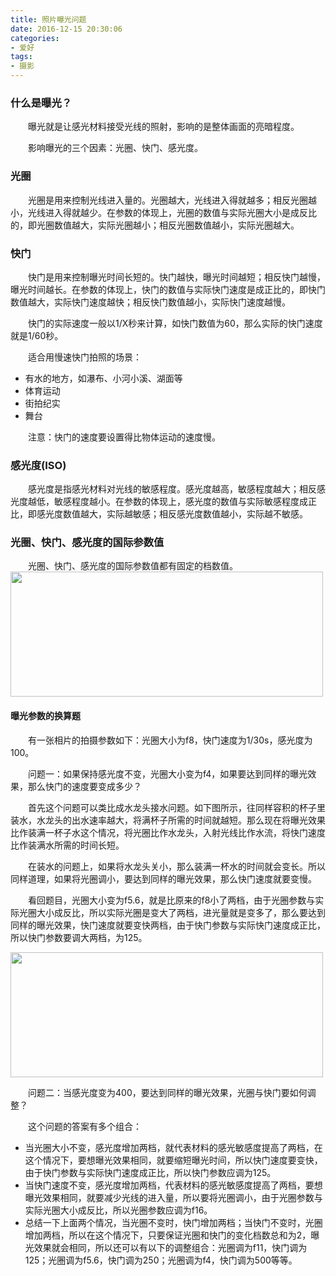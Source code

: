```yaml
---
title: 照片曝光问题
date: 2016-12-15 20:30:06
categories:
- 爱好
tags:
- 摄影
---
```

### 什么是曝光？
&emsp;&emsp;曝光就是让感光材料接受光线的照射，影响的是整体画面的亮暗程度。

&emsp;&emsp;影响曝光的三个因素：光圈、快门、感光度。
<!-- more -->
### 光圈
&emsp;&emsp;光圈是用来控制光线进入量的。光圈越大，光线进入得就越多；相反光圈越小，光线进入得就越少。在参数的体现上，光圈的数值与实际光圈大小是成反比的，即光圈数值越大，实际光圈越小；相反光圈数值越小，实际光圈越大。

### 快门
&emsp;&emsp;快门是用来控制曝光时间长短的。快门越快，曝光时间越短；相反快门越慢，曝光时间越长。在参数的体现上，快门的数值与实际快门速度是成正比的，即快门数值越大，实际快门速度越快；相反快门数值越小，实际快门速度越慢。

&emsp;&emsp;快门的实际速度一般以1/X秒来计算，如快门数值为60，那么实际的快门速度就是1/60秒。

&emsp;&emsp;适合用慢速快门拍照的场景：
* 有水的地方，如瀑布、小河小溪、湖面等
* 体育运动
* 街拍纪实
* 舞台

&emsp;&emsp;注意：快门的速度要设置得比物体运动的速度慢。

### 感光度(ISO)
&emsp;&emsp;感光度是指感光材料对光线的敏感程度。感光度越高，敏感程度越大；相反感光度越低，敏感程度越小。在参数的体现上，感光度的数值与实际敏感程度成正比，即感光度数值越大，实际越敏感；相反感光度数值越小，实际越不敏感。

### 光圈、快门、感光度的国际参数值
&emsp;&emsp;光圈、快门、感光度的国际参数值都有固定的档数值。
<img src="/images/Problem of photo disposure/Datas.jpg" width=500 height=200 />

#### 曝光参数的换算题
&emsp;&emsp;有一张相片的拍摄参数如下：光圈大小为f8，快门速度为1/30s，感光度为100。

&emsp;&emsp;问题一：如果保持感光度不变，光圈大小变为f4，如果要达到同样的曝光效果，那么快门的速度要变成多少？

&emsp;&emsp;首先这个问题可以类比成水龙头接水问题。如下图所示，往同样容积的杯子里装水，水龙头的出水速率越大，将满杯子所需的时间就越短。那么现在将曝光效果比作装满一杯子水这个情况，将光圈比作水龙头，入射光线比作水流，将快门速度比作装满水所需的时间长短。

&emsp;&emsp;在装水的问题上，如果将水龙头关小，那么装满一杯水的时间就会变长。所以同样道理，如果将光圈调小，要达到同样的曝光效果，那么快门速度就要变慢。

&emsp;&emsp;看回题目，光圈大小变为f5.6，就是比原来的f8小了两档，由于光圈参数与实际光圈大小成反比，所以实际光圈是变大了两档，进光量就是变多了，那么要达到同样的曝光效果，快门速度就要变快两档，由于快门参数与实际快门速度成正比，所以快门参数要调大两档，为125。

<img src="/images/Problem of photo disposure/Water example.jpg" width=500 height=200 />

&emsp;&emsp;问题二：当感光度变为400，要达到同样的曝光效果，光圈与快门要如何调整？

&emsp;&emsp;这个问题的答案有多个组合：
* 当光圈大小不变，感光度增加两档，就代表材料的感光敏感度提高了两档，在这个情况下，要想曝光效果相同，就要缩短曝光时间，所以快门速度要变快，由于快门参数与实际快门速度成正比，所以快门参数应调为125。
* 当快门速度不变，感光度增加两档，代表材料的感光敏感度提高了两档，要想曝光效果相同，就要减少光线的进入量，所以要将光圈调小，由于光圈参数与实际光圈大小成反比，所以光圈参数应调为f16。
* 总结一下上面两个情况，当光圈不变时，快门增加两档；当快门不变时，光圈增加两档，所以在这个情况下，只要保证光圈和快门的变化档数总和为2，曝光效果就会相同，所以还可以有以下的调整组合：光圈调为f11，快门调为125；光圈调为f5.6，快门调为250；光圈调为f4，快门调为500等等。